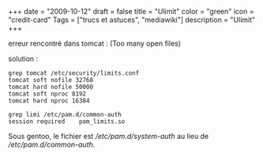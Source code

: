 +++
date = "2009-10-12"
draft = false
title = "Ulimit"
color = "green"
icon = "credit-card"
Tags = ["trucs et astuces", "mediawiki"]
description = "Ulimit"
+++

erreur rencontré dans tomcat : (Too many open files)

solution :

    grep tomcat /etc/security/limits.conf 
    tomcat soft nofile 32768
    tomcat hard nofile 50000
    tomcat soft nproc 8192
    tomcat hard nproc 16384

    grep limi /etc/pam.d/common-auth 
    session required    pam_limits.so

Sous gentoo, le fichier est */etc/pam.d/system-auth* au lieu de
*/etc/pam.d/common-auth*.

